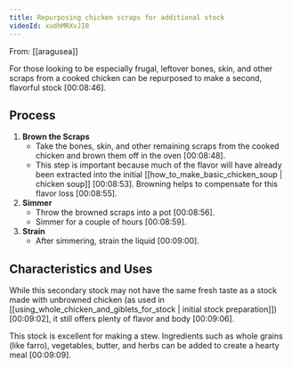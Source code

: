```yaml
---
title: Repurposing chicken scraps for additional stock
videoId: xudhMRXvJI0
---
```


From: [[aragusea]] <br/> 

For those looking to be especially frugal, leftover bones, skin, and other scraps from a cooked chicken can be repurposed to make a second, flavorful stock <a class="yt-timestamp" data-t="00:08:46">[00:08:46]</a>.

## Process

1.  **Brown the Scraps**
    *   Take the bones, skin, and other remaining scraps from the cooked chicken and brown them off in the oven <a class="yt-timestamp" data-t="00:08:48">[00:08:48]</a>.
    *   This step is important because much of the flavor will have already been extracted into the initial [[how_to_make_basic_chicken_soup | chicken soup]] <a class="yt-timestamp" data-t="00:08:53">[00:08:53]</a>. Browning helps to compensate for this flavor loss <a class="yt-timestamp" data-t="00:08:55">[00:08:55]</a>.
2.  **Simmer**
    *   Throw the browned scraps into a pot <a class="yt-timestamp" data-t="00:08:56">[00:08:56]</a>.
    *   Simmer for a couple of hours <a class="yt-timestamp" data-t="00:08:59">[00:08:59]</a>.
3.  **Strain**
    *   After simmering, strain the liquid <a class="yt-timestamp" data-t="00:09:00">[00:09:00]</a>.

## Characteristics and Uses

While this secondary stock may not have the same fresh taste as a stock made with unbrowned chicken (as used in [[using_whole_chicken_and_giblets_for_stock | initial stock preparation]]) <a class="yt-timestamp" data-t="00:09:02">[00:09:02]</a>, it still offers plenty of flavor and body <a class="yt-timestamp" data-t="00:09:06">[00:09:06]</a>.

This stock is excellent for making a stew. Ingredients such as whole grains (like farro), vegetables, butter, and herbs can be added to create a hearty meal <a class="yt-timestamp" data-t="00:09:09">[00:09:09]</a>.